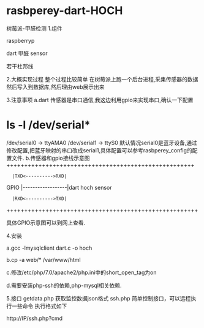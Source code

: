 # rasbperey-dart-HOCH
树莓派-甲醛检测
1.组件

raspberryp

dart 甲醛 sensor

若干杜邦线

2.大概实现过程
整个过程比较简单
在树莓派上跑一个后台进程,采集传感器的数据然后写入到数据库,然后理由web展示出来

3.注意事项
a.dart 传感器是串口通信,我这边利用gpio来实现串口,确认一下配置
# ls -l /dev/serial*
/dev/serial0 -> ttyAMA0
/dev/serial1 -> ttyS0
默认情况serial0是蓝牙设备,通过修改配置,把蓝牙映射的串口改成serial1,具体配置可以参考rasbperey_config的配置文件.
b.传感器和gpio接线示意图
+++++++++++++++++++++++++++++++++++++++++++++++++++++ 

      |TXD<---------->RXD|
      
GPIO  |------------------|dart hoch sensor

      |RXD<---------->TXD|    

++++++++++++++++++++++++++++++++++++++++++++++++++++++
                                                                                       
具体GPIO示意图可以到网上查看.

4.安装

a.gcc -lmysqlclient dart.c -o hoch

b.cp -a web/* /var/www/html

c.修改/etc/php/7.0/apache2/php.ini中的short_open_tag为on

d.需要安装php-ssh的依赖,php-mysql相关依赖.

5.接口
getdata.php 获取监控数据json格式
ssh.php 简单控制接口，可以远程执行一些命令
执行格式如下

http://IP/ssh.php?cmd





